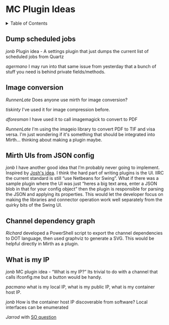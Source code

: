 # MC Plugin Ideas

<!-- TABLE OF CONTENTS -->
<details>
  <summary>Table of Contents</summary>
  <ol>
    <li><a href="#dump-scheduled-jobs">Dump scheduled jobs</a></li>
    <li><a href="#image-conversion">Image conversion</a></li>
    <li><a href="#mirth-uis-from-json-config">Mirth UIs from JSON config</a></li>
    <li><a href="#channel-dependency-graph">Channel dependency graph</a></li>
    <li><a href="#what-is-my-ip">What is my IP</a></li>
  </ol>
</details>

## Dump scheduled jobs

_jonb_
Plugin idea - A settings plugin that just dumps the current list of scheduled jobs from Quartz

_agermano_
I may run into that same issue from yesterday that a bunch of stuff you need is behind private fields/methods.

## Image conversion

_RunnenLate_
Does anyone use mirth for image conversion?

_tiskinty_
I've used it for image compression before.

_dforesman_
I have used it to call imagemagick to convert to PDF

_RunnenLate_
I'm using the imageio library to convert PDF to TIF and visa versa. I'm just wondering if it's something that should be integrated into Mirth... thinking about making a plugin maybe.

## Mirth UIs from JSON config

_jonb_
I have another good idea that I’m probably never going to implement.
Inspired by [Josh's idea](https://github.com/nextgenhealthcare/connect/issues/5749).
I think the hard part of writing plugins is the UI. IIRC the current standard is still “use Netbeans for Swing”. What if there was a sample plugin where the UI was just “heres a big text area, enter a JSON blob in that for your config object” then the plugin is responsible for parsing the JSON and applying its properties. This would let the developer focus on making the libraries and connector operation work well separately from the quirky bits of the Swing UI.

## Channel dependency graph

_Richard_ developed a PowerShell script to export the channel dependencies to DOT language, then used graphviz to generate a SVG. This would be helpful directly in Mirth as a plugin.

## What is my IP

_jonb_
MC plugin idea - “What is my IP?”
Its trivial to do with a channel that calls ifconfig.me but a button would be handy.

_pacmano_
what is my local IP, what is my public IP, what is my container host IP.

_jonb_
How is the container host IP discoverable from software?
Local interfaces can be enumerated

_Jarrod_ with [SO question](https://stackoverflow.com/questions/9481865/getting-the-ip-address-of-the-current-machine-using-java)
